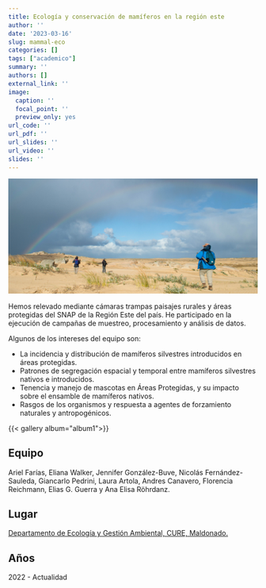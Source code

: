 ```yaml
---
title: Ecología y conservación de mamíferos en la región este
author: ''
date: '2023-03-16'
slug: mammal-eco
categories: []
tags: ["academico"]
summary: ''
authors: []
external_link: ''
image:
  caption: ''
  focal_point: ''
  preview_only: yes
url_code: ''
url_pdf: ''
url_slides: ''
url_video: ''
slides: ''
---
```


![Equipo](wide.jpg)

Hemos relevado mediante cámaras trampas paisajes rurales y áreas protegidas del SNAP de la Región Este del país. He participado en la ejecución de campañas de muestreo, procesamiento y análisis de datos.

Algunos de los intereses del equipo son:

- La incidencia y distribución de mamíferos silvestres introducidos en áreas protegidas.
- Patrones de segregación espacial y temporal entre mamíferos silvestres nativos e introducidos. 
- Tenencia y manejo de mascotas en Áreas Protegidas, y su impacto sobre el ensamble de mamíferos nativos.
- Rasgos de los organismos y respuesta a agentes de forzamiento naturales y antropogénicos. 

{{< gallery album="album1">}}

## Equipo

Ariel Farías, Eliana Walker, Jennifer González-Buve, Nicolás Fernández-Sauleda, Giancarlo Pedrini, Laura Artola, Andres Canavero,  Florencia Reichmann, Elias G. Guerra y Ana Elisa Röhrdanz.


## Lugar

[Departamento de Ecología y Gestión Ambiental, CURE, Maldonado.](https://www.cure.edu.uy/)

## Años

2022 - Actualidad
